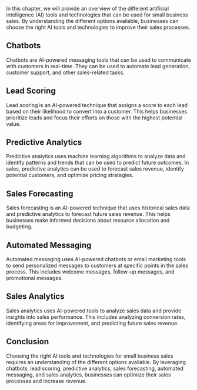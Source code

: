 
In this chapter, we will provide an overview of the different artificial intelligence (AI) tools and technologies that can be used for small business sales. By understanding the different options available, businesses can choose the right AI tools and technologies to improve their sales processes.

Chatbots
--------

Chatbots are AI-powered messaging tools that can be used to communicate with customers in real-time. They can be used to automate lead generation, customer support, and other sales-related tasks.

Lead Scoring
------------

Lead scoring is an AI-powered technique that assigns a score to each lead based on their likelihood to convert into a customer. This helps businesses prioritize leads and focus their efforts on those with the highest potential value.

Predictive Analytics
--------------------

Predictive analytics uses machine learning algorithms to analyze data and identify patterns and trends that can be used to predict future outcomes. In sales, predictive analytics can be used to forecast sales revenue, identify potential customers, and optimize pricing strategies.

Sales Forecasting
-----------------

Sales forecasting is an AI-powered technique that uses historical sales data and predictive analytics to forecast future sales revenue. This helps businesses make informed decisions about resource allocation and budgeting.

Automated Messaging
-------------------

Automated messaging uses AI-powered chatbots or email marketing tools to send personalized messages to customers at specific points in the sales process. This includes welcome messages, follow-up messages, and promotional messages.

Sales Analytics
---------------

Sales analytics uses AI-powered tools to analyze sales data and provide insights into sales performance. This includes analyzing conversion rates, identifying areas for improvement, and predicting future sales revenue.

Conclusion
----------

Choosing the right AI tools and technologies for small business sales requires an understanding of the different options available. By leveraging chatbots, lead scoring, predictive analytics, sales forecasting, automated messaging, and sales analytics, businesses can optimize their sales processes and increase revenue.
